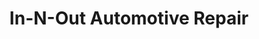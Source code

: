 ---
title: "In-N-Out Automotive Repair"
url: /marion/in-n-out-automotive-repair/
shop: car repair
---